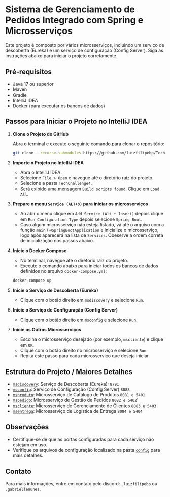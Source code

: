# Sistema de Gerenciamento de Pedidos Integrado com Spring e Microsserviços

Este projeto é composto por vários microsserviços, incluindo um serviço de descoberta (Eureka) e um serviço de configuração (Config Server). Siga as instruções abaixo para iniciar o projeto corretamente.

## Pré-requisitos

- Java 17 ou superior
- Maven
- Gradle
- IntelliJ IDEA
- Docker (para executar os bancos de dados)

## Passos para Iniciar o Projeto no IntelliJ IDEA

1. **Clone o Projeto do GitHub**

   Abra o terminal e execute o seguinte comando para clonar o repositório:

   ```sh
   git clone --recurse-submodules https://github.com/luizfilipebp/TechChallenge4
    ```
   
2. **Importe o Projeto no IntelliJ IDEA**

   - Abra o IntelliJ IDEA.
   - Selecione `File > Open` e navegue até o diretório raiz do projeto.
   - Selecione a pasta `TechChallenge4`.
   - Será exibido uma mensagem `Build scripts found`. Clique em `Load All`.

3. **Prepare o menu `Service (ALT+8)` para iniciar os microsserviços**
   - Ao abir o menu clique em `Add Service (Alt + Insert)` depois clique em `Run Configuration Type` depois selecione `Spring Boot`.
   - Caso algum microsserviço não esteja listado, vá até o arquivo com a função `main` / `@SpringBootApplication` e inicialize o microsserviço, logo após aparecerá na lista de `Services`. Obeserve a ordem correta de inicialização nos passos abaixo.

4. **Inicie o Docker Compose**

   - No terminal, navegue até o diretório raiz do projeto.
   - Execute o comando abaixo para iniciar todos os bancos de dados definidos no arquivo `docker-compose.yml`:

   ```sh
   docker-compose up
    ```
   
5. **Inicie o Serviço de Descoberta (Eureka)**

   - Clique com o botão direito em `msdiscovery` e selecione `Run`.

6. **Inicie o Serviço de Configuração (Config Server)**

   - Clique com o botão direito em `msconfig` e selecione `Run`.

7. **Inicie os Outros Microsserviços**

   - Escolha o microsserviço desejado (por exemplo, `mscliente`) e clique em `OK`.
   - Clique com o botão direito no microsserviço e selecione `Run`.
   - Repita este passo para cada microsserviço que deseja iniciar.

## Estrutura do Projeto / Maiores Detalhes

- [`msdiscovery`](https://github.com/luizfilipebp/msdiscovery): Serviço de Descoberta (Eureka): `8791`
- [`msconfig`](https://github.com/luizfilipebp/msconfig): Serviço de Configuração (Config Server) `8888`
- [`msproduto`](https://github.com/luizfilipebp/msproduto): Microsserviço de Catálogo de Produtos `8081 e 5401`
- [`mspedido`](https://github.com/luizfilipebp/mspedido): Microsserviço de Gestão de Pedidos `8082 e 5402`'
- [`mscliente`](https://github.com/GabrielleNunesS/gerenciamento-clientes): Microsserviço de Gerenciamento de Clientes `8083 e 5403`
- [`msentrega`](https://github.com/GabrielleNunesS/logistica-entregas): Microsserviço de Logística de Entrega `8084 e 5404`

## Observações

- Certifique-se de que as portas configuradas para cada serviço não estejam em uso.
- Verifique os arquivos de configuração localizado na pasta [`config`](./config) para mais detalhes.
## Contato

Para mais informações, entre em contato pelo discord: `.luizfilipebp` ou `.gabriellenunes`.
